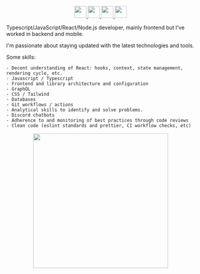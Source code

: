 <p align="center" >
 <a href="https://graphql.org/">
<img height="32" width="32" src="https://res.cloudinary.com/dkfobbwsu/image/upload/v1597534392/graphql.svg" />
 <a/>   
 <a href="https://reactjs.org/">
  <img height="32" width="32" src="https://res.cloudinary.com/dkfobbwsu/image/upload/v1597534460/react.svg" />
  <a/>
   <a href="https://nodejs.org/en/">
    <img height="32" width="32" src="https://res.cloudinary.com/dkfobbwsu/image/upload/v1597534532/node-dot-js.svg" />
     <a/>
        <a href="https://www.typescriptlang.org/">
 <img height="32" width="32" src="https://res.cloudinary.com/dkfobbwsu/image/upload/v1597534606/typescript.svg" /> 
    <a/>
 </p>
<p >
Typescript/JavaScript/React/Node.js  developer, mainly frontend but I've worked in backend and mobile. 
</p>
<p >
 I'm passionate about staying updated with the latest technologies and tools. 
</p>

 Some skills:

    - Decent understanding of React: hooks, context, state management, rendering cycle, etc.
    - Javascript / Typescript
    - Frontend and library architecture and configuration
    - GraphQL
    - CSS / Tailwind
    - Databases
    - Git workflows / actions
    - Analytical skills to identify and solve problems.
    - Discord chatbots
    - Adherence to and monitoring of best practices through code reviews
    - Clean code (eslint standards and prettier, CI workflow checks, etc)

<p align="center">
<img src="https://spotify-status-proxy.caprover.kodokku.xyz/api/view?uid=kodoku2&cover_image=true" height="360" />
</p>
